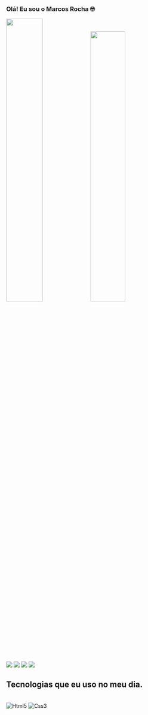 ### Olá! Eu sou o Marcos Rocha 🤓

  <img width="44%" src="https://github-readme-stats.vercel.app/api?username=marcos2709paulo&show_icons=true&theme=dark"/>
  <img width="43%" src="https://github-readme-stats.vercel.app/api/top-langs/?username=marcos2709paulo&layout=compact&langs_count=16&theme=dark"/>

<div> 
<a href="https://instagram.com/mrocha2709" target="_blank"><img src="https://img.shields.io/badge/-Instagram-%23E4405F?style=for-the-badge&logo=instagram&logoColor=white" target="_blank"></a>
<a href ="mailto:marcos2709paulo3@gmail.com"><img src="https://img.shields.io/badge/-Gmail-%23333?style=for-the-badge&logo=gmail&logoColor=white" target="_blank"></a>
<a href="https://www.linkedin.com/in/mrocha2709" target="_blank"><img src="https://img.shields.io/badge/-LinkedIn-%230077B5?style=for-the-badge&logo=linkedin&logoColor=white" target="_blank"></a> 
<a href="https://wa.me/5521969894825" target="_blank"><img src="https://img.shields.io/badge/WhatsApp-25D366?style=for-the-badge&logo=whatsapp&logoColor=white"></a> 
  
</div>



## Tecnologias que eu uso no meu dia.

<div style="display : inline_block"><br/>
    <img align="center" alt="Html5" src= "https://img.shields.io/badge/HTML5-E34F26?style=for-the-badge&logo=html5&logoColor=white">
    <img align="center" alt="Css3" src= "https://img.shields.io/badge/CSS3-1572B6?style=for-the-badge&logo=css3&logoColor=white">



  


